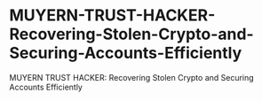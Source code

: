 # MUYERN-TRUST-HACKER-Recovering-Stolen-Crypto-and-Securing-Accounts-Efficiently
MUYERN TRUST HACKER: Recovering Stolen Crypto and Securing Accounts Efficiently
